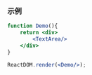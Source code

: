 ### 示例

<!--start-code-->

```jsx
function Demo(){
    return <div>
        <TextArea/>
    </div>
}

ReactDOM.render(<Demo/>);
```

<!--end-code-->
